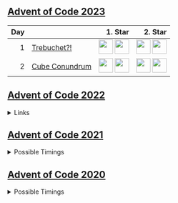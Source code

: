 ## [Advent of Code 2023](https://adventofcode.com/2023/)

| Day | | 1. Star | 2. Star |
| ---: | :--- | ---: | ---: |
| 1 | [Trebuchet?!](https://adventofcode.com/2023/day/1) |  [<img src="https://kotlinlang.org/assets/images/favicon.svg" width="32" height="32"/>](y2023/kotlin/Day01.kt#L8) [<img src="https://www.haskell.org/img/favicon.ico" width="32" height="32"/>](y2023/haskell/day01.hs#L14) |  [<img src="https://kotlinlang.org/assets/images/favicon.svg" width="32" height="32"/>](y2023/kotlin/Day01.kt#L21) [<img src="https://www.haskell.org/img/favicon.ico" width="32" height="32"/>](y2023/haskell/day01.hs#L19) |
| 2 | [Cube Conundrum](https://adventofcode.com/2023/day/2) |  [<img src="https://kotlinlang.org/assets/images/favicon.svg" width="32" height="32"/>](y2023/kotlin/Day02.kt#L25) [<img src="https://www.haskell.org/img/favicon.ico" width="32" height="32"/>](y2023/haskell/day02.hs#L20) |  [<img src="https://kotlinlang.org/assets/images/favicon.svg" width="32" height="32"/>](y2023/kotlin/Day02.kt#L38) [<img src="https://www.haskell.org/img/favicon.ico" width="32" height="32"/>](y2023/haskell/day02.hs#L25) |

## [Advent of Code 2022](https://adventofcode.com/2022/)

<details>
    <summary>Links</summary>

| Day |                                                                  |                                           a1 |                                           a2 |
|----:|:-----------------------------------------------------------------|---------------------------------------------:|---------------------------------------------:|
|   1 | [Calorie Counting](https://adventofcode.com/2022/day/1)          |   [_jump to code_](y2022/kotlin/Day01.kt#L8) |  [_jump to code_](y2022/kotlin/Day01.kt#L19) |
|   2 | [Rock Paper Scissors](https://adventofcode.com/2022/day/2)       |   [_jump to code_](y2022/kotlin/Day02.kt#L8) |  [_jump to code_](y2022/kotlin/Day02.kt#L23) |
|   3 | [Rucksack Reorganization](https://adventofcode.com/2022/day/3)   |   [_jump to code_](y2022/kotlin/Day03.kt#L8) |  [_jump to code_](y2022/kotlin/Day03.kt#L23) |
|   4 | [Camp Cleanup](https://adventofcode.com/2022/day/4)              |   [_jump to code_](y2022/kotlin/Day04.kt#L8) |  [_jump to code_](y2022/kotlin/Day04.kt#L20) |
|   5 | [Supply Stacks](https://adventofcode.com/2022/day/5)             |   [_jump to code_](y2022/kotlin/Day05.kt#L9) |  [_jump to code_](y2022/kotlin/Day05.kt#L46) |
|   6 | [Tuning Trouble](https://adventofcode.com/2022/day/6)            |   [_jump to code_](y2022/kotlin/Day06.kt#L8) |  [_jump to code_](y2022/kotlin/Day06.kt#L26) |
|   7 | [No Space Left On Device](https://adventofcode.com/2022/day/7)   |  [_jump to code_](y2022/kotlin/Day07.kt#L31) |  [_jump to code_](y2022/kotlin/Day07.kt#L40) |
|   8 | [Treetop Tree House](https://adventofcode.com/2022/day/8)        |   [_jump to code_](y2022/kotlin/Day08.kt#L8) |  [_jump to code_](y2022/kotlin/Day08.kt#L29) |
|   9 | [Rope Bridge](https://adventofcode.com/2022/day/9)               |  [_jump to code_](y2022/kotlin/Day09.kt#L18) |  [_jump to code_](y2022/kotlin/Day09.kt#L51) |
|  10 | [Cathode-Ray Tube](https://adventofcode.com/2022/day/10)         |   [_jump to code_](y2022/kotlin/Day10.kt#L8) |  [_jump to code_](y2022/kotlin/Day10.kt#L36) |
|  11 | [Monkey in the Middle](https://adventofcode.com/2022/day/11)     |  [_jump to code_](y2022/kotlin/Day11.kt#L47) |  [_jump to code_](y2022/kotlin/Day11.kt#L65) |
|  12 | [Hill Climbing Algorithm](https://adventofcode.com/2022/day/12)  |  [_jump to code_](y2022/kotlin/Day12.kt#L57) |  [_jump to code_](y2022/kotlin/Day12.kt#L61) |
|  13 | [Distress Signal](https://adventofcode.com/2022/day/13)          |  [_jump to code_](y2022/kotlin/Day13.kt#L53) |  [_jump to code_](y2022/kotlin/Day13.kt#L67) |
|  14 | [Regolith Reservoir](https://adventofcode.com/2022/day/14)       |  [_jump to code_](y2022/kotlin/Day14.kt#L56) |  [_jump to code_](y2022/kotlin/Day14.kt#L79) |
|  15 | [Beacon Exclusion Zone](https://adventofcode.com/2022/day/15)    |  [_jump to code_](y2022/kotlin/Day15.kt#L12) |  [_jump to code_](y2022/kotlin/Day15.kt#L51) |
|  16 | [Proboscidea Volcanium](https://adventofcode.com/2022/day/16)    | [_jump to code_](y2022/kotlin/Day16.kt#L147) | [_jump to code_](y2022/kotlin/Day16.kt#L155) |
|  17 | [Pyroclastic Flow](https://adventofcode.com/2022/day/17)         |  [_jump to code_](y2022/kotlin/Day17.kt#L77) |  [_jump to code_](y2022/kotlin/Day17.kt#L82) |
|  18 | [Boiling Boulders](https://adventofcode.com/2022/day/18)         |  [_jump to code_](y2022/kotlin/Day18.kt#L24) |  [_jump to code_](y2022/kotlin/Day18.kt#L42) |
|  19 | [Not Enough Minerals](https://adventofcode.com/2022/day/19)      |  [_jump to code_](y2022/kotlin/Day19.kt#L82) |  [_jump to code_](y2022/kotlin/Day19.kt#L99) |
|  20 | [Grove Positioning System](https://adventofcode.com/2022/day/20) |  [_jump to code_](y2022/kotlin/Day20.kt#L69) |  [_jump to code_](y2022/kotlin/Day20.kt#L78) |
|  21 | [Monkey Math](https://adventofcode.com/2022/day/21)              |   [_jump to code_](y2022/kotlin/Day21.kt#L9) |  [_jump to code_](y2022/kotlin/Day21.kt#L47) |
|  22 | [Monkey Map](https://adventofcode.com/2022/day/22)               |  [_jump to code_](y2022/kotlin/Day22.kt#L17) |  [_jump to code_](y2022/kotlin/Day22.kt#L81) |
|  23 | [Unstable Diffusion](https://adventofcode.com/2022/day/23)       |  [_jump to code_](y2022/kotlin/Day23.kt#L15) | [_jump to code_](y2022/kotlin/Day23.kt#L111) |
|  24 | [Blizzard Basin](https://adventofcode.com/2022/day/24)           |  [_jump to code_](y2022/kotlin/Day24.kt#L99) | [_jump to code_](y2022/kotlin/Day24.kt#L100) |
|  25 | [Full of Hot Air](https://adventofcode.com/2022/day/25)          |  [_jump to code_](y2022/kotlin/Day25.kt#L31) |  [_jump to code_](y2022/kotlin/Day25.kt#L36) |

</details>

## [Advent of Code 2021](https://adventofcode.com/2021/)

<details>
    <summary>Possible Timings</summary>

| Day |                                                                 |                                     a1 |                                     a2 |                               a1+a2 |
|----:|:----------------------------------------------------------------|---------------------------------------:|---------------------------------------:|------------------------------------:|
|   1 | [Sonar Sweep](https://adventofcode.com/2021/day/1)              |     [1.4 ms](y2021/kotlin/Day01.kt#L8) |    [1.5 ms](y2021/kotlin/Day01.kt#L19) |     [3.0 ms](y2021/kotlin/Day01.kt) |
|   2 | [Dive!](https://adventofcode.com/2021/day/2)                    |     [1.9 ms](y2021/kotlin/Day02.kt#L8) |    [1.2 ms](y2021/kotlin/Day02.kt#L26) |     [3.1 ms](y2021/kotlin/Day02.kt) |
|   3 | [Binary Diagnostic](https://adventofcode.com/2021/day/3)        |     [1.2 ms](y2021/kotlin/Day03.kt#L9) |    [1.9 ms](y2021/kotlin/Day03.kt#L29) |     [3.1 ms](y2021/kotlin/Day03.kt) |
|   4 | [Giant Squid](https://adventofcode.com/2021/day/4)              |    [3.3 ms](y2021/kotlin/Day04.kt#L91) |   [4.2 ms](y2021/kotlin/Day04.kt#L107) |     [7.6 ms](y2021/kotlin/Day04.kt) |
|   5 | [Hydrothermal Venture](https://adventofcode.com/2021/day/5)     |    [5.5 ms](y2021/kotlin/Day05.kt#L48) |    [7.7 ms](y2021/kotlin/Day05.kt#L50) |    [13.2 ms](y2021/kotlin/Day05.kt) |
|   6 | [Lanternfish](https://adventofcode.com/2021/day/6)              |     [0.2 ms](y2021/kotlin/Day06.kt#L8) |    [0.2 ms](y2021/kotlin/Day06.kt#L27) |     [0.5 ms](y2021/kotlin/Day06.kt) |
|   7 | [The Treachery of Whales](https://adventofcode.com/2021/day/7)  |     [0.9 ms](y2021/kotlin/Day07.kt#L9) |    [0.7 ms](y2021/kotlin/Day07.kt#L20) |     [1.6 ms](y2021/kotlin/Day07.kt) |
|   8 | [Seven Segment Search](https://adventofcode.com/2021/day/8)     |     [1.1 ms](y2021/kotlin/Day08.kt#L9) |    [4.9 ms](y2021/kotlin/Day08.kt#L23) |     [6.0 ms](y2021/kotlin/Day08.kt) |
|   9 | [Smoke Basin](https://adventofcode.com/2021/day/9)              |    [1.7 ms](y2021/kotlin/Day09.kt#L10) |   [14.7 ms](y2021/kotlin/Day09.kt#L36) |    [16.4 ms](y2021/kotlin/Day09.kt) |
|  10 | [Syntax Scoring](https://adventofcode.com/2021/day/10)          |     [0.5 ms](y2021/kotlin/Day10.kt#L8) |    [0.7 ms](y2021/kotlin/Day10.kt#L47) |     [1.2 ms](y2021/kotlin/Day10.kt) |
|  11 | [Dumbo Octopus](https://adventofcode.com/2021/day/11)           |    [2.5 ms](y2021/kotlin/Day11.kt#L16) |    [4.8 ms](y2021/kotlin/Day11.kt#L68) |     [7.3 ms](y2021/kotlin/Day11.kt) |
|  12 | [Passage Pathing](https://adventofcode.com/2021/day/12)         |    [2.4 ms](y2021/kotlin/Day12.kt#L10) |   [22.3 ms](y2021/kotlin/Day12.kt#L11) |    [24.7 ms](y2021/kotlin/Day12.kt) |
|  13 | [Transparent Origami](https://adventofcode.com/2021/day/13)     |    [1.5 ms](y2021/kotlin/Day13.kt#L10) |    [4.6 ms](y2021/kotlin/Day13.kt#L11) |     [6.0 ms](y2021/kotlin/Day13.kt) |
|  14 | [Extended Polymerization](https://adventofcode.com/2021/day/14) |     [1.6 ms](y2021/kotlin/Day14.kt#L9) |    [2.9 ms](y2021/kotlin/Day14.kt#L10) |     [4.5 ms](y2021/kotlin/Day14.kt) |
|  15 | [Chiton](https://adventofcode.com/2021/day/15)                  |   [15.5 ms](y2021/kotlin/Day15.kt#L14) |  [308.5 ms](y2021/kotlin/Day15.kt#L16) |   [324.0 ms](y2021/kotlin/Day15.kt) |
|  16 | [Packet Decoder](https://adventofcode.com/2021/day/16)          |    [0.3 ms](y2021/kotlin/Day16.kt#L40) |    [0.3 ms](y2021/kotlin/Day16.kt#L87) |     [0.6 ms](y2021/kotlin/Day16.kt) |
|  17 | [Trick Shot](https://adventofcode.com/2021/day/17)              |    [0.2 ms](y2021/kotlin/Day17.kt#L12) |   [27.2 ms](y2021/kotlin/Day17.kt#L48) |    [27.4 ms](y2021/kotlin/Day17.kt) |
|  18 | [Snailfish](https://adventofcode.com/2021/day/18)               |    [8.4 ms](y2021/kotlin/Day18.kt#L82) |  [30.5 ms](y2021/kotlin/Day18.kt#L178) |    [38.8 ms](y2021/kotlin/Day18.kt) |
|  19 | [Beacon Scanner](https://adventofcode.com/2021/day/19)          | [9819.9 ms](y2021/kotlin/Day19.kt#L51) | [9518.3 ms](y2021/kotlin/Day19.kt#L55) | [19338.2 ms](y2021/kotlin/Day19.kt) |
|  20 | [Trench Map](https://adventofcode.com/2021/day/20)              |    [4.9 ms](y2021/kotlin/Day20.kt#L36) |   [36.0 ms](y2021/kotlin/Day20.kt#L37) |    [40.9 ms](y2021/kotlin/Day20.kt) |
|  21 | [Dirac Dice](https://adventofcode.com/2021/day/21)              |    [0.2 ms](y2021/kotlin/Day21.kt#L12) |    [9.1 ms](y2021/kotlin/Day21.kt#L61) |     [9.3 ms](y2021/kotlin/Day21.kt) |
|  22 | [Reactor Reboot](https://adventofcode.com/2021/day/22)          |   [62.7 ms](y2021/kotlin/Day22.kt#L10) | [267.6 ms](y2021/kotlin/Day22.kt#L108) |   [330.3 ms](y2021/kotlin/Day22.kt) |
|  23 | [Amphipod](https://adventofcode.com/2021/day/23)                |  [20.9 ms](y2021/kotlin/Day23.kt#L103) |  [39.4 ms](y2021/kotlin/Day23.kt#L113) |    [60.2 ms](y2021/kotlin/Day23.kt) |
|  24 | [Arithmetic Logic Unit](https://adventofcode.com/2021/day/24)   |    [0.3 ms](y2021/kotlin/Day24.kt#L38) |    [0.2 ms](y2021/kotlin/Day24.kt#L69) |     [0.5 ms](y2021/kotlin/Day24.kt) |
|  25 | [Sea Cucumber](https://adventofcode.com/2021/day/25)            |    [90.5 ms](y2021/kotlin/Day25.kt#L8) |      [/ ms](y2021/kotlin/Day25.kt#L69) |    [90.5 ms](y2021/kotlin/Day25.kt) |

</details>

## [Advent of Code 2020](https://adventofcode.com/2020/)

<details>
    <summary>Possible Timings</summary>

| Day |                         |       a1 |        a2 |     a1+a2 |
|----:|:------------------------|---------:|----------:|----------:|
|   1 | Report Repair           |   1.2 ms |    0.9 ms |    2.1 ms |
|   2 | Password Philosophy     |   4.2 ms |    2.2 ms |    6.5 ms |
|   3 | Toboggan Trajectory     |   0.9 ms |    3.2 ms |    4.2 ms |
|   4 | Passport Processing     |   4.2 ms |    6.8 ms |   11.1 ms |
|   5 | Binary Boarding         |   4.5 ms |    2.5 ms |    7.0 ms |
|   6 | Custom Customs          |   3.2 ms |    1.7 ms |    4.9 ms |
|   7 | Handy Haversacks        |  10.3 ms |    1.9 ms |   12.2 ms |
|   8 | Handheld Halting        |   1.1 ms |   28.9 ms |   30.0 ms |
|   9 | Encoding Error          |   1.7 ms |    3.4 ms |    5.1 ms |
|  10 | Adapter Array           |   0.5 ms |    0.4 ms |    0.9 ms |
|  11 | Seating System          |  45.5 ms |   66.3 ms |  111.8 ms |
|  12 | Rain Risk               |   0.5 ms |    0.5 ms |    1.0 ms |
|  13 | Shuttle Search          |   0.2 ms |    0.2 ms |    0.4 ms |
|  14 | Docking Data            |   0.8 ms |   32.8 ms |   33.6 ms |
|  15 | Rambunctious Recitation |   5.7 ms |  466.6 ms |  472.3 ms |
|  16 | Ticket Translation      |   2.0 ms |    4.3 ms |    6.3 ms |
|  17 | Conway Cubes            |  61.7 ms |  496.7 ms |  558.4 ms |
|  18 | Operation Order         |  12.0 ms |    7.9 ms |   19.9 ms |
|  19 | Monster Messages        |   9.1 ms |   18.9 ms |   28.0 ms |
|  20 | Jurassic Jigsaw         | 152.1 ms |  318.7 ms |  470.8 ms |
|  21 | Allergen Assessment     |   2.6 ms |    0.8 ms |    3.4 ms |
|  22 | Crab Combat             |   0.4 ms |  192.0 ms |  192.3 ms |
|  23 | Crab Cups               |   0.3 ms | 1584.7 ms | 1585.0 ms |
|  24 | Lobby Layout            |   1.8 ms | 3478.0 ms | 3479.8 ms |
|  25 | Combo Breaker           |  45.8 ms |      / ms |   45.8 ms |

</details>

